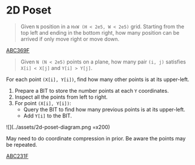 # 2D Poset

> Given `N` position in a `HxW (H < 2e5, W < 2e5)` grid. Starting from the top left and ending in the bottom right, how many position can be arrived if only move right or move down.

[ABC369F](https://atcoder.jp/contests/abc369/submissions/58176075)


> Given `N (N < 2e5)` points on a plane, how many pair `(i, j)` satisfies `X[i] < X[j]` and `Y[i] > Y[j]`.

For each point `(X[i], Y[i])`, find how many other points is at its upper-left.

1. Prepare a BIT to store the number points at each `Y` coordinates.
2. Inspect all the points from left to right. 
3. For point `(X[i], Y[i])`:
    - Query the BIT to find how many previous points is at its upper-left.
    - Add `Y[i]` to the BIT.

![](../assets/2d-poset-diagram.png =x200)

May need to do coordinate compression in prior. Be aware the points may be repeated.

[ABC231F](https://atcoder.jp/contests/abc231/submissions/43081686)


